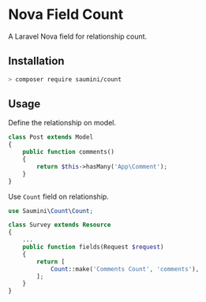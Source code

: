 # Nova Field Count
A Laravel Nova field for relationship count.

## Installation

```bash
> composer require saumini/count
```

## Usage

Define the relationship on model.

```php
class Post extends Model
{
    public function comments()
    {
        return $this->hasMany('App\Comment');
    }
}

```

Use `Count` field on relationship.

```php
use Saumini\Count\Count;

class Survey extends Resource
{
    ...
    public function fields(Request $request)
    {
        return [
            Count::make('Comments Count', 'comments'),
        ];
    }
}
```
